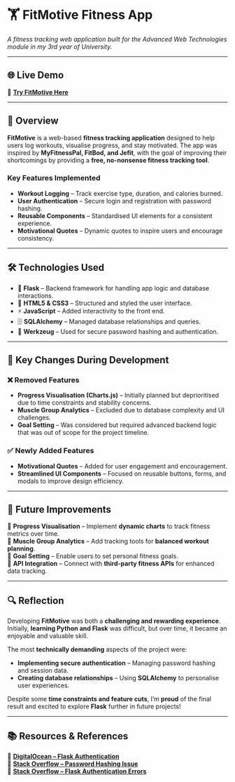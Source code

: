 # 🏋️ **FitMotive Fitness App**  
*A fitness tracking web application built for the Advanced Web Technologies module in my 3rd year of University.*  

---

## 🌐 **Live Demo**  
🔗 **[Try FitMotive Here](https://advanced-web-technologies.onrender.com/)**  

---

## 📖 **Overview**  
**FitMotive** is a web-based **fitness tracking application** designed to help users log workouts, visualise progress, and stay motivated. The app was inspired by **MyFitnessPal, FitBod, and Jefit**, with the goal of improving their shortcomings by providing a **free, no-nonsense fitness tracking tool**.  

### **Key Features Implemented**  
- **Workout Logging** – Track exercise type, duration, and calories burned.  
- **User Authentication** – Secure login and registration with password hashing.  
- **Reusable Components** – Standardised UI elements for a consistent experience.  
- **Motivational Quotes** – Dynamic quotes to inspire users and encourage consistency.  

---

## 🛠 **Technologies Used**  
- 🐍 **Flask** – Backend framework for handling app logic and database interactions.  
- 🎨 **HTML5 & CSS3** – Structured and styled the user interface.  
- ⚡ **JavaScript** – Added interactivity to the front end.  
- 🗄️ **SQLAlchemy** – Managed database relationships and queries.  
- 🔐 **Werkzeug** – Used for secure password hashing and authentication.  

---

## 🔄 **Key Changes During Development**  
### ❌ **Removed Features**  
- **Progress Visualisation (Charts.js)** – Initially planned but deprioritised due to time constraints and stability concerns.  
- **Muscle Group Analytics** – Excluded due to database complexity and UI challenges.  
- **Goal Setting** – Was considered but required advanced backend logic that was out of scope for the project timeline.  

### ✅ **Newly Added Features**  
- **Motivational Quotes** – Added for user engagement and encouragement.  
- **Streamlined UI Components** – Focused on reusable buttons, forms, and modals to improve design efficiency.  

---

## 🔮 **Future Improvements**  
🔹 **Progress Visualisation** – Implement **dynamic charts** to track fitness metrics over time.  
🔹 **Muscle Group Analytics** – Add tracking tools for **balanced workout planning**.  
🔹 **Goal Setting** – Enable users to set personal fitness goals.  
🔹 **API Integration** – Connect with **third-party fitness APIs** for enhanced data tracking.  

---

## 🔍 **Reflection**  
Developing **FitMotive** was both a **challenging and rewarding experience**. Initially, **learning Python and Flask** was difficult, but over time, it became an enjoyable and valuable skill.  

The most **technically demanding** aspects of the project were:  
- **Implementing secure authentication** – Managing password hashing and session data.  
- **Creating database relationships** – Using **SQLAlchemy** to personalise user experiences.  

Despite some **time constraints and feature cuts**, I’m **proud** of the final result and excited to explore **Flask** further in future projects!  

---

## 📚 **Resources & References**  
📌 **[DigitalOcean – Flask Authentication](https://www.digitalocean.com/community/tutorials/how-to-add-authentication-to-your-app-with-flask-login)**  
📌 **[Stack Overflow – Password Hashing Issue](https://stackoverflow.com/questions/73274934/getting-error-when-generating-password-hash-in-flask)**  
📌 **[Stack Overflow – Flask Authentication Errors](https://stackoverflow.com/questions/73179775/why-am-i-receiving-werkzeug-builderror-in-my-flask-app-when-i-add-authentication)**  

